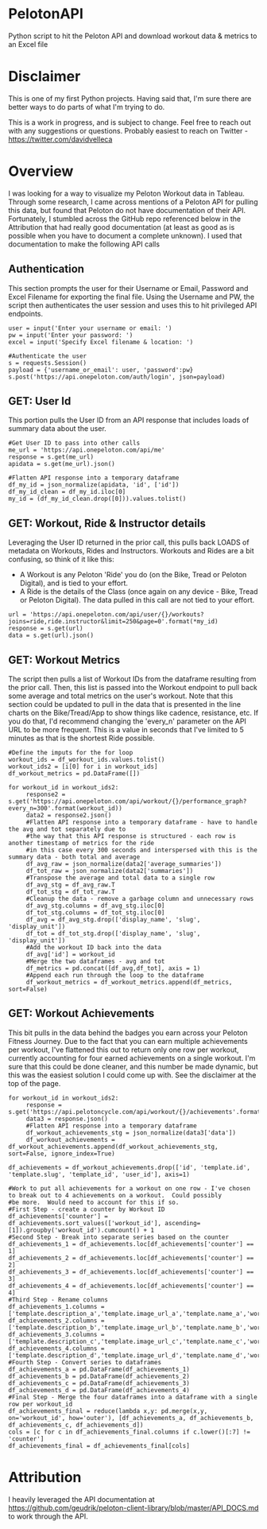 # PelotonAPI
Python script to hit the Peloton API and download workout data &amp; metrics to an Excel file

# Disclaimer
This is one of my first Python projects.  Having said that, I'm sure there are better ways to do parts of what I'm trying to do.  

This is a work in progress, and is subject to change.  Feel free to reach out with any suggestions or questions.  Probably easiest to reach on Twitter - https://twitter.com/davidvelleca

# Overview
I was looking for a way to visualize my Peloton Workout data in Tableau.  Through some research, I came across mentions of a Peloton API for pulling this data, but found that Peloton do not have documentation of their API.  Fortunately, I stumbled across the GitHub repo referenced below in the Attribution that had really good documentation (at least as good as is possible when you have to document a complete unknown).  I used that documentation to make the following API calls

## Authentication
This section prompts the user for their Username or Email, Password and Excel Filename for exporting the final file.  Using the Username and PW, the script then authenticates the user session and uses this to hit privileged API endpoints.
```
user = input('Enter your username or email: ')
pw = input('Enter your password: ')
excel = input('Specify Excel filename & location: ')

#Authenticate the user
s = requests.Session()
payload = {'username_or_email': user, 'password':pw}
s.post('https://api.onepeloton.com/auth/login', json=payload)
```

## GET: User Id
This portion pulls the User ID from an API response that includes loads of summary data about the user.
```
#Get User ID to pass into other calls
me_url = 'https://api.onepeloton.com/api/me'
response = s.get(me_url)
apidata = s.get(me_url).json()

#Flatten API response into a temporary dataframe
df_my_id = json_normalize(apidata, 'id', ['id']) 
df_my_id_clean = df_my_id.iloc[0]
my_id = (df_my_id_clean.drop([0])).values.tolist()
```

## GET: Workout, Ride & Instructor details
Leveraging the User ID returned in the prior call, this pulls back LOADS of metadata on Workouts, Rides and Instructors.  Workouts and Rides are a bit confusing, so think of it like this:

  - A Workout is any Peloton 'Ride' you do (on the Bike, Tread or Peloton Digital), and is tied to your effort.
  - A Ride is the details of the Class (once again on any device - Bike, Tread or Peloton Digital).  The data pulled in this call are not tied to your effort.
```
url = 'https://api.onepeloton.com/api/user/{}/workouts?joins=ride,ride.instructor&limit=250&page=0'.format(*my_id)
response = s.get(url)
data = s.get(url).json()
```

## GET: Workout Metrics
The script then pulls a list of Workout IDs from the dataframe resulting from the prior call.  Then, this list is passed into the Workout endpoint to pull back some average and total metrics on the user's workout.  Note that this section could be updated to pull in the data that is presented in the line charts on the Bike/Tread/App to show things like cadence, resistance, etc.  If you do that, I'd recommend changing the 'every_n' parameter on the API URL to be more frequent.  This is a value in seconds that I've limited to 5 minutes as that is the shortest Ride possible.
```
#Define the imputs for the for loop
workout_ids = df_workout_ids.values.tolist()
workout_ids2 = [i[0] for i in workout_ids]
df_workout_metrics = pd.DataFrame([])

for workout_id in workout_ids2:
     response2 = s.get('https://api.onepeloton.com/api/workout/{}/performance_graph?every_n=300'.format(workout_id))
     data2 = response2.json()
     #Flatten API response into a temporary dataframe - have to handle the avg and tot separately due to 
     #the way that this API response is structured - each row is another timestamp of metrics for the ride
     #in this case every 300 seconds and interspersed with this is the summary data - both total and average
     df_avg_raw = json_normalize(data2['average_summaries'])
     df_tot_raw = json_normalize(data2['summaries'])
     #Transpose the average and total data to a single row
     df_avg_stg = df_avg_raw.T
     df_tot_stg = df_tot_raw.T
     #Cleanup the data - remove a garbage column and unnecessary rows
     df_avg_stg.columns = df_avg_stg.iloc[0]
     df_tot_stg.columns = df_tot_stg.iloc[0]
     df_avg = df_avg_stg.drop(['display_name', 'slug', 'display_unit'])
     df_tot = df_tot_stg.drop(['display_name', 'slug', 'display_unit'])
     #Add the workout ID back into the data
     df_avg['id'] = workout_id
     #Merge the two dataframes - avg and tot
     df_metrics = pd.concat([df_avg,df_tot], axis = 1)
     #Append each run through the loop to the dataframe
     df_workout_metrics = df_workout_metrics.append(df_metrics, sort=False)
```

## GET: Workout Achievements
This bit pulls in the data behind the badges you earn across your Peloton Fitness Journey.  Due to the fact that you can earn multiple achievements per workout, I've flattened this out to return only one row per workout, currently accounting for four earned achievements on a single workout.  I'm sure that this could be done cleaner, and this number be made dynamic, but this was the easiest solution I could come up with.  See the disclaimer at the top of the page.
```
for workout_id in workout_ids2:
     response = s.get('https://api.pelotoncycle.com/api/workout/{}/achievements'.format(workout_id))
     data3 = response.json()
     #Flatten API response into a temporary dataframe
     df_workout_achievements_stg = json_normalize(data3['data'])
     df_workout_achievements = df_workout_achievements.append(df_workout_achievements_stg, sort=False, ignore_index=True)

df_achievements = df_workout_achievements.drop(['id', 'template.id', 'template.slug', 'template_id', 'user_id'], axis=1)

#Work to put all achievements for a workout on one row - I've chosen to break out to 4 achievements on a workout.  Could possibly 
#be more.  Would need to account for this if so.
#First Step - create a counter by Workout ID
df_achievements['counter'] = df_achievements.sort_values(['workout_id'], ascending=[1]).groupby('workout_id').cumcount() + 1
#Second Step - Break into separate series based on the counter
df_achievements_1 = df_achievements.loc[df_achievements['counter'] == 1]
df_achievements_2 = df_achievements.loc[df_achievements['counter'] == 2]
df_achievements_3 = df_achievements.loc[df_achievements['counter'] == 3]
df_achievements_4 = df_achievements.loc[df_achievements['counter'] == 4]
#Third Step - Rename columns
df_achievements_1.columns = ['template.description_a','template.image_url_a','template.name_a','workout_id','counter_a']
df_achievements_2.columns = ['template.description_b','template.image_url_b','template.name_b','workout_id','counter_b']
df_achievements_3.columns = ['template.description_c','template.image_url_c','template.name_c','workout_id','counter_c']
df_achievements_4.columns = ['template.description_d','template.image_url_d','template.name_d','workout_id','counter_d']
#Fourth Step - Convert series to dataframes
df_achievements_a = pd.DataFrame(df_achievements_1)
df_achievements_b = pd.DataFrame(df_achievements_2)
df_achievements_c = pd.DataFrame(df_achievements_3)
df_achievements_d = pd.DataFrame(df_achievements_4)
#Final Step - Merge the four dataframes into a dataframe with a single row per workout_id
df_achievements_final = reduce(lambda x,y: pd.merge(x,y, on='workout_id', how='outer'), [df_achievements_a, df_achievements_b, df_achievements_c, df_achievements_d])
cols = [c for c in df_achievements_final.columns if c.lower()[:7] != 'counter']
df_achievements_final = df_achievements_final[cols]
```

# Attribution
I heavily leveraged the API documentation at https://github.com/geudrik/peloton-client-library/blob/master/API_DOCS.md to work through the API. 

